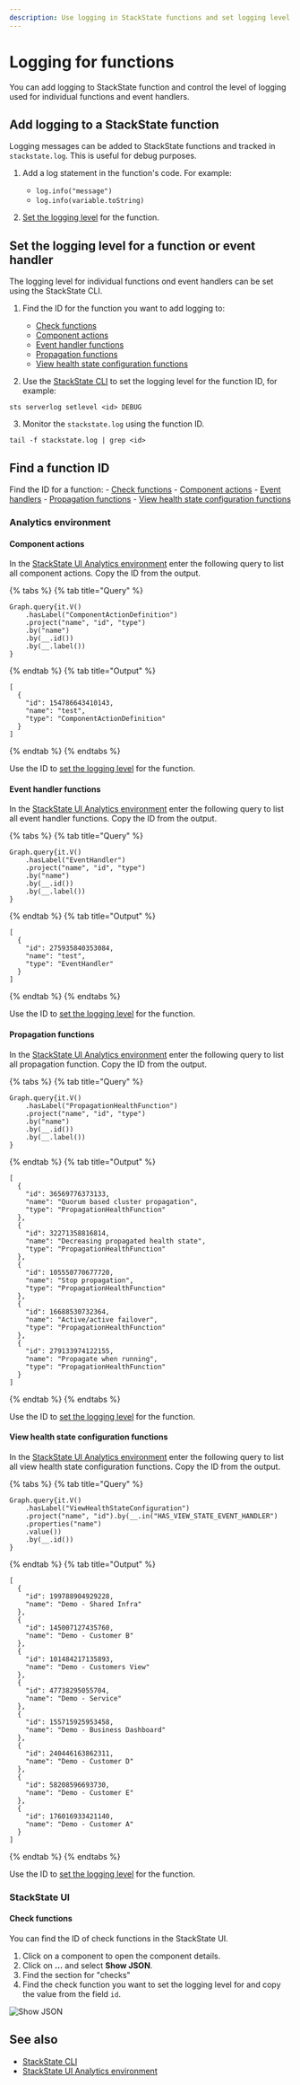 ```yaml
---
description: Use logging in StackState functions and set logging level
---
```


# Logging for functions

You can add logging to StackState function and control the level of logging used for individual functions and event handlers.

## Add logging to a StackState function

Logging messages can be added to StackState functions and tracked in `stackstate.log`. This is useful for debug purposes.

1. Add a log statement in the function's code. For example:
    - `log.info("message")`
    - `log.info(variable.toString)`
    
2. [Set the logging level](#set-the-logging-level-for-a-function-or-event-handler) for the function.


## Set the logging level for a function or event handler

The logging level for individual functions ond event handlers can be set using the StackState CLI. 

1. Find the ID for the function you want to add logging to:
    - [Check functions](#check-functions)
    - [Component actions](#component-actions)
    - [Event handler functions](#event-handler-functions)
    - [Propagation functions](#propagation-functions)
    - [View health state configuration functions](#view-health-state-configuration-functions)

2. Use the [StackState CLI](/setup/cli.md) to set the logging level for the function ID, for example:
```
sts serverlog setlevel <id> DEBUG
```

3. Monitor the `stackstate.log` using the function ID.
```
tail -f stackstate.log | grep <id>
```

## Find a function ID

Find the ID for a function:
    - [Check functions](#check-functions)
    - [Component actions](#component-actions)
    - [Event handlers](#event-handler-functions)
    - [Propagation functions](#propagation-functions)
    - [View health state configuration functions](#view-health-state-configuration-functions)

### Analytics environment

#### Component actions

In the [StackState UI Analytics environment](/develop/scripting/README.md#running-scripts) enter the following query to list all component actions. Copy the ID from the output.

{% tabs %}
{% tab title="Query" %}
```
Graph.query{it.V()
    .hasLabel("ComponentActionDefinition")
    .project("name", "id", "type")
    .by("name")
    .by(__.id())
    .by(__.label())
}
```
{% endtab %}
{% tab title="Output" %}
```
[
  {
    "id": 154786643410143,
    "name": "test",
    "type": "ComponentActionDefinition"
  }
]
```
{% endtab %}
{% endtabs %}

Use the ID to [set the logging level](#set-the-logging-level-for-a-function-or-event-handler) for the function.

#### Event handler functions

In the [StackState UI Analytics environment](/develop/scripting/README.md#running-scripts) enter the following query to list all event handler functions. Copy the ID from the output.

{% tabs %}
{% tab title="Query" %}
```
Graph.query{it.V()
    .hasLabel("EventHandler")
    .project("name", "id", "type")
    .by("name")
    .by(__.id())
    .by(__.label())
}
```
{% endtab %}
{% tab title="Output" %}
```
[
  {
    "id": 275935840353084,
    "name": "test",
    "type": "EventHandler"
  }
]
```
{% endtab %}
{% endtabs %}

Use the ID to [set the logging level](#set-the-logging-level-for-a-function-or-event-handler) for the function.

#### Propagation functions

In the [StackState UI Analytics environment](/develop/scripting/README.md#running-scripts) enter the following query to list all propagation function. Copy the ID from the output.

{% tabs %}
{% tab title="Query" %}
```
Graph.query{it.V()
    .hasLabel("PropagationHealthFunction")
    .project("name", "id", "type")
    .by("name")
    .by(__.id())
    .by(__.label())
}
```
{% endtab %}
{% tab title="Output" %}
```
[
  {
    "id": 36569776373133,
    "name": "Quorum based cluster propagation",
    "type": "PropagationHealthFunction"
  },
  {
    "id": 32271358816814,
    "name": "Decreasing propagated health state",
    "type": "PropagationHealthFunction"
  },
  {
    "id": 105550770677720,
    "name": "Stop propagation",
    "type": "PropagationHealthFunction"
  },
  {
    "id": 16688530732364,
    "name": "Active/active failover",
    "type": "PropagationHealthFunction"
  },
  {
    "id": 279133974122155,
    "name": "Propagate when running",
    "type": "PropagationHealthFunction"
  }
]
```
{% endtab %}
{% endtabs %}

Use the ID to [set the logging level](#set-the-logging-level-for-a-function-or-event-handler) for the function.

#### View health state configuration functions

In the [StackState UI Analytics environment](/develop/scripting/README.md#running-scripts) enter the following query to list all view health state configuration functions. Copy the ID from the output.

{% tabs %}
{% tab title="Query" %}
```
Graph.query{it.V()
    .hasLabel("ViewHealthStateConfiguration")
    .project("name", "id").by(__.in("HAS_VIEW_STATE_EVENT_HANDLER")
    .properties("name")
    .value())
    .by(__.id())
}
```
{% endtab %}
{% tab title="Output" %}
```
[
  {
    "id": 199788904929228,
    "name": "Demo - Shared Infra"
  },
  {
    "id": 145007127435760,
    "name": "Demo - Customer B"
  },
  {
    "id": 101484217135893,
    "name": "Demo - Customers View"
  },
  {
    "id": 47738295055704,
    "name": "Demo - Service"
  },
  {
    "id": 155715925953458,
    "name": "Demo - Business Dashboard"
  },
  {
    "id": 240446163862311,
    "name": "Demo - Customer D"
  },
  {
    "id": 58208596693730,
    "name": "Demo - Customer E"
  },
  {
    "id": 176016933421140,
    "name": "Demo - Customer A"
  }
]
```
{% endtab %}
{% endtabs %}

Use the ID to [set the logging level](#set-the-logging-level-for-a-function-or-event-handler) for the function.

### StackState UI

#### Check functions

You can find the ID of check functions in the StackState UI.

1. Click on a component to open the component details.
2. Click on **...** and select **Show JSON**.
3. Find the section for "checks"
4. Find the check function you want to set the logging level for and copy the value from the field `id`.

![Show JSON](/.gitbook/assets/v41_show-json.png)

## See also

- [StackState CLI](/setup/cli.md)
- [StackState UI Analytics environment](/develop/scripting/README.md#running-scripts)